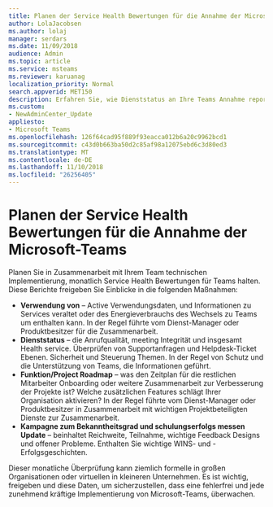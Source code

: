 ```yaml
---
title: Planen der Service Health Bewertungen für die Annahme der Microsoft-Teams
author: LolaJacobsen
ms.author: lolaj
manager: serdars
ms.date: 11/09/2018
audience: Admin
ms.topic: article
ms.service: msteams
ms.reviewer: karuanag
localization_priority: Normal
search.appverid: MET150
description: Erfahren Sie, wie Dienststatus an Ihre Teams Annahme reporting verwenden.
ms.custom:
- NewAdminCenter_Update
appliesto:
- Microsoft Teams
ms.openlocfilehash: 126f64cad95f889f93eacca012b6a20c9962bcd1
ms.sourcegitcommit: c43d0b663ba50d2c85af98a12075ebd6c3d80ed3
ms.translationtype: MT
ms.contentlocale: de-DE
ms.lasthandoff: 11/10/2018
ms.locfileid: "26256405"
---
```

# <a name="schedule-service-health-reviews-for-your-microsoft-teams-adoption"></a>Planen der Service Health Bewertungen für die Annahme der Microsoft-Teams

Planen Sie in Zusammenarbeit mit Ihrem Team technischen Implementierung, monatlich Service Health Bewertungen für Teams halten. Diese Berichte freigeben Sie Einblicke in die folgenden Maßnahmen:

- **Verwendung von** – Active Verwendungsdaten, und Informationen zu Services veraltet oder des Energieverbrauchs des Wechsels zu Teams um enthalten kann. In der Regel führte vom Dienst-Manager oder Produktbesitzer für die Zusammenarbeit.
- **Dienststatus** – die Anrufqualität, meeting Integrität und insgesamt Health service. Überprüfen von Supportanfragen und Helpdesk-Ticket Ebenen. Sicherheit und Steuerung Themen. In der Regel von Schutz und die Unterstützung von Teams, die Informationen geführt. 
- **Funktion/Project Roadmap** – was den Zeitplan für die restlichen Mitarbeiter Onboarding oder weitere Zusammenarbeit zur Verbesserung der Projekte ist? Welche zusätzlichen Features schlägt Ihrer Organisation aktivieren? In der Regel führte vom Dienst-Manager oder Produktbesitzer in Zusammenarbeit mit wichtigen Projektbeteiligten Dienste zur Zusammenarbeit.
- **Kampagne zum Bekanntheitsgrad und schulungserfolgs messen Update** – beinhaltet Reichweite, Teilnahme, wichtige Feedback Designs und offener Probleme. Enthalten Sie wichtige WINS- und -Erfolgsgeschichten. 

Dieser monatliche Überprüfung kann ziemlich formelle in großen Organisationen oder virtuellen in kleineren Unternehmen. Es ist wichtig, freigeben und diese Daten, um sicherzustellen, dass eine fehlerfrei und jede zunehmend kräftige Implementierung von Microsoft-Teams, überwachen. 
